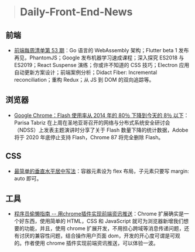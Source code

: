 
> # Daily-Front-End-News

## 前端 

- [前端每周清单第 53 期](https://zhuanlan.zhihu.com/p/34320651?group_id=954785550436106240)：Go 语言的 WebAssembly 架构；Flutter beta 1 发布再见，PhantomJS；Google 发布机器学习速成课程；深入探究 ES2018 与 ES2019；React Suspense 演练；你或许不知道的 CSS 技巧；Electron 应用自动更新方案设计；前端案例分析；Didact Fiber: Incremental reconciliation；重构 Redux；从 JS 到 DOM 的双向追踪等。

## 浏览器

- [Google Chrome：Flash 使用率从 2014 年的 80％ 下降到今天的 8％ 以下](https://www.bleepingcomputer.com/news/security/google-chrome-flash-usage-declines-from-80-percent-in-2014-to-under-8-percent-today/)：Parisa Tabriz 在上周在圣地亚哥召开的网络与分布式系统安全研讨会（NDSS）上发表主题演讲时分享了关于 Flash 数量下降的统计数据，Adobe 将于 2020 年底停止支持 Flash，Chrome 87 将完全删除 Flash。

## CSS

- [最简单的垂直水平居中写法](https://twitter.com/bharatramnani94/status/970906365056053249)：容器元素设为 flex 布局，子元素只要写 margin: auto 即可。

## 工具

- [程序员偷懒指南 -- 用chrome插件实现前端资讯推送](https://fengshangwuqi.github.io/fswq-blog/2018-03-08-cheng-xu-yuan-tou-lan-zhi-nan-shi-yong-chrome-cha-jian-shi-xian-qian-duan-zi-xun-tui-song/)：Chrome 扩展确实是一个好东西，使用简单的 HTML，CSS 和 JavaScript 就可为浏览器新增我们想要的功能，并且，使用 chrome 扩展开发，不用担心跨域等消息传递问题，还有讨厌的兼容性问题，结合操作用户页面 dom，开发的开心度可谓是可观的。作者使用 chrome 插件实现前端资讯推送，可以体验一波。
